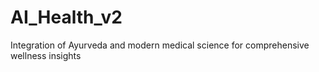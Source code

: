 # AI_Health_v2
Integration of Ayurveda and modern medical science for comprehensive wellness insights
